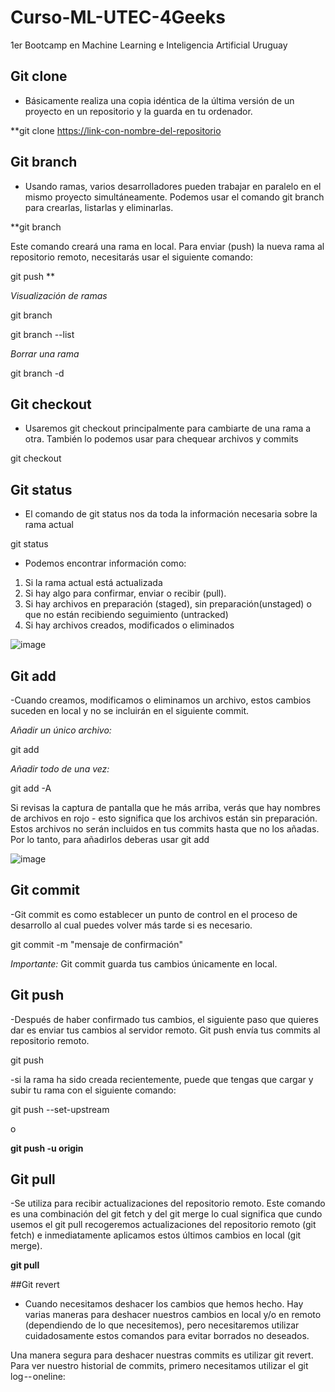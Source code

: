 # Curso-ML-UTEC-4Geeks
1er Bootcamp en Machine Learning e Inteligencia Artificial Uruguay
## Git clone
- Básicamente realiza una copia idéntica de la última versión de un proyecto en un repositorio y la guarda en tu ordenador.


**git clone <https://link-con-nombre-del-repositorio>

## Git branch
- Usando ramas, varios desarrolladores pueden trabajar en paralelo en el mismo proyecto simultáneamente. Podemos usar el comando git branch para crearlas, listarlas y eliminarlas.


**git branch <nombre-de-la-rama>

  
Este comando creará una rama en local. Para enviar (push) la nueva rama al repositorio remoto, necesitarás usar el siguiente comando:  

  
git push <nombre-remoto> <nombre-rama>**  

  
_Visualización de ramas_

  
git branch
  
  
git branch --list

  
_Borrar una rama_

  
git branch -d <nombre-de-la-rama>  

## Git checkout

- Usaremos git checkout principalmente para cambiarte de una rama a otra. También lo podemos usar para chequear archivos y commits
    
git checkout <nombre-de-la-rama>

## Git status  
  
 - El comando de git status nos da toda la información necesaria sobre la rama actual
 
  git status
  
- Podemos encontrar información como:

1)  Si la rama actual está actualizada
2)  Si hay algo para confirmar, enviar o recibir (pull).
3)  Si hay archivos en preparación (staged), sin preparación(unstaged) o que no están recibiendo seguimiento (untracked)
4)  Si hay archivos creados, modificados o eliminados
  
  ![image](https://user-images.githubusercontent.com/79756539/166966442-a847f00a-258e-4d0c-8907-5a5c72ba589f.png)

  
## Git add
  
  -Cuando creamos, modificamos o eliminamos un archivo, estos cambios suceden en local y no se incluirán en el siguiente commit.
  
  _Añadir un único archivo:_
  
  git add <archivo>
  
  _Añadir todo de una vez:_
  
  git add -A
  
  Si revisas la captura de pantalla que he más arriba, verás que hay nombres de archivos en rojo - esto significa que los archivos están sin preparación. Estos archivos no serán incluidos en tus commits hasta que no los añadas. Por lo tanto, para añadirlos deberas usar git add
  
 ![image](https://user-images.githubusercontent.com/79756539/166967198-b3701b0c-876a-49b5-9ab4-b8a1bcab7b57.png)
  
  
  ## Git commit
  
  -Git commit es como establecer un punto de control en el proceso de desarrollo al cual puedes volver más tarde si es necesario.
  
  git commit -m "mensaje de confirmación"
  
  _Importante:_ Git commit guarda tus cambios únicamente en local.
  
 
  ## Git push
  
-Después de haber confirmado tus cambios, el siguiente paso que quieres dar es enviar tus cambios al servidor remoto. Git push envía tus commits al repositorio remoto.
  
  
  git push <nombre-remoto> <nombre-de-tu-rama>
  
 -si la rama ha sido creada recientemente, puede que tengas que cargar y subir tu rama con el siguiente comando:
  
git push --set-upstream <nombre-remoto> <nombre-de-tu-rama>
  
  o
  
  **git push -u origin <nombre-de-tu-rama>**
  
  
  ## Git pull
  
  -Se utiliza para recibir actualizaciones del repositorio remoto. Este comando es una combinación del git fetch y del git merge lo cual significa que cundo usemos el git pull recogeremos actualizaciones del repositorio remoto (git fetch) e inmediatamente aplicamos estos últimos cambios en local (git merge).
  
**git pull <nombre-remoto>**
  
  
  ##Git revert
 
  - Cuando necesitamos deshacer los cambios que hemos hecho. Hay varias maneras para deshacer nuestros cambios en local y/o en remoto (dependiendo de lo que necesitemos), pero necesitaremos utilizar cuidadosamente estos comandos para evitar borrados no deseados.
  
  Una manera segura para deshacer nuestras commits es utilizar git revert. Para ver nuestro historial de commits, primero necesitamos utilizar el  git log -- oneline:
  

  
  
